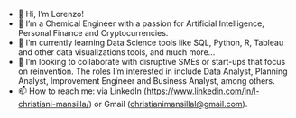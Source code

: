 - 👋 Hi, I’m Lorenzo!
- 👀 I’m a Chemical Engineer with a passion for Artificial Intelligence, Personal Finance and Cryptocurrencies.
- 🌱 I’m currently learning Data Science tools like SQL, Python, R, Tableau and other data visualizations tools, and much more...
- 💞️ I’m looking to collaborate with disruptive SMEs or start-ups that focus on reinvention. The roles I’m interested in include Data Analyst, Planning Analyst, Improvement Engineer and Business Analyst, among others.
- 📫 How to reach me: via LinkedIn (https://www.linkedin.com/in/l-christiani-mansilla/) or Gmail (christianimansillal@gmail.com).

<!---
lchristiani44/lchristiani44 is a ✨ special ✨ repository because its `README.md` (this file) appears on your GitHub profile.
You can click the Preview link to take a look at your changes.
--->
